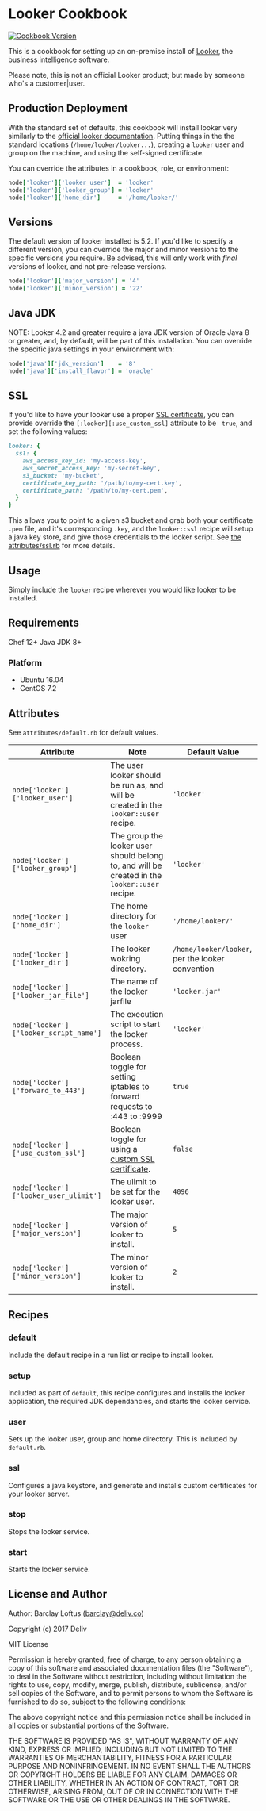 Looker Cookbook
====

[![Cookbook Version](https://img.shields.io/cookbook/v/looker.svg)](https://community.opscode.com/cookbooks/looker)

This is a cookbook for setting up an on-premise install of [Looker](http://looker.com), the business intelligence software. 

Please note, this is not an official Looker product; but made by someone who's a customer|user. 


Production Deployment 
-----

With the standard set of defaults, this cookbook will install looker very similarly to the [official looker documentation](https://docs.looker.com/setup-and-management/on-prem-install). Putting things in the the standard locations (`/home/looker/looker...`),  creating a `looker` user and group on the machine, and using the self-signed certificate. 
 
You can override the attributes in a cookbook, role, or environment:

```ruby
node['looker']['looker_user']  = 'looker'
node['looker']['looker_group'] = 'looker'
node['looker']['home_dir']     = '/home/looker/'
```

Versions
----
The default version of looker installed is 5.2. If you'd like to specify a different version, you can override the major and minor versions to the specific versions you require. Be advised, this will only work with _final_ versions of looker, and not pre-release versions. 

```ruby
node['looker']['major_version'] = '4'
node['looker']['minor_version'] = '22'
```

Java JDK
-----
NOTE: Looker 4.2 and greater require a java JDK version of Oracle Java 8 or greater, and, by default, will be part of this installation. You can override the specific java settings in your environment with:

```ruby
node['java']['jdk_version']    = '8'
node['java']['install_flavor'] = 'oracle'
```

SSL
-----
If you'd like to have your looker use a proper [SSL certificate](https://docs.looker.com/setup-and-management/on-prem-install/ssl-setup), you can provide override the `[:looker][:use_custom_ssl]` attribute to be ` true`, and set the following values: 

```ruby
looker: {
  ssl: {
    aws_access_key_id: 'my-access-key',
    aws_secret_access_key: 'my-secret-key',
    s3_bucket: 'my-bucket',
    certificate_key_path: '/path/to/my-cert.key',
    certificate_path: '/path/to/my-cert.pem',
  }
}
```

This allows you to point to a given s3 bucket and grab both your certificate `.pem` file, and it's corresponding `.key`, and the `looker::ssl` recipe will setup a java key store, and give those credentials to the looker script. See [the attributes/ssl.rb](https://github.com/deliv/looker-cookbook/blob/master/attributes/ssl.rb) for more details. 

Usage
-----

Simply include the `looker` recipe wherever you would like looker to be installed. 


Requirements
-----

Chef 12+
Java JDK 8+

### Platform

* Ubuntu 16.04
* CentOS 7.2

Attributes
-----

See `attributes/default.rb` for default values.

| Attribute  | Note | Default Value |
| ------------- | ------------- | ---------------------------|
| `node['looker']['looker_user']`| The user looker should be run as, and will be created in the `looker::user` recipe. | `'looker'` |
|`node['looker']['looker_group']`| The group the looker user should belong to, and will be created in the `looker::user` recipe. | `'looker'` |
|`node['looker']['home_dir']` | The home directory for the `looker` user | `'/home/looker/'` |
|`node['looker']['looker_dir']` | The looker wokring directory. | `/home/looker/looker`, per the looker convention |
|`node['looker']['looker_jar_file']` | The name of the looker jarfile | `'looker.jar'` |
|`node['looker']['looker_script_name']` |  The execution script to start the looker process. |  `'looker'` |
|`node['looker']['forward_to_443']` | Boolean toggle for setting iptables to forward requests to :443 to :9999 | `true` | 
|`node['looker']['use_custom_ssl']` | Boolean toggle for using a [custom SSL certificate](#ssl). | `false` |
|`node['looker']['looker_user_ulimit']` | The ulimit to be set for the looker user. | `4096` |
|`node['looker']['major_version']` | The major version of looker to install.| `5` |
|`node['looker']['minor_version']` | The minor version of looker to install. | `2` | 


Recipes
-----

### default

Include the default recipe in a run list or recipe to install looker. 

### setup

Included as part of `default`, this recipe configures and installs the looker application, the required JDK dependancies, and starts the looker service. 

### user

Sets up the looker user, group and home directory. This is included by `default.rb`. 

### ssl

Configures a java keystore, and generate and installs custom certificates for your looker server.

### stop

Stops the looker service.

### start

Starts the looker service. 

License and Author
-----
Author: Barclay Loftus (<barclay@deliv.co>)

Copyright (c) 2017 Deliv


MIT License

Permission is hereby granted, free of charge, to any person obtaining a copy
of this software and associated documentation files (the "Software"), to deal
in the Software without restriction, including without limitation the rights
to use, copy, modify, merge, publish, distribute, sublicense, and/or sell
copies of the Software, and to permit persons to whom the Software is
furnished to do so, subject to the following conditions:

The above copyright notice and this permission notice shall be included in all
copies or substantial portions of the Software.

THE SOFTWARE IS PROVIDED "AS IS", WITHOUT WARRANTY OF ANY KIND, EXPRESS OR
IMPLIED, INCLUDING BUT NOT LIMITED TO THE WARRANTIES OF MERCHANTABILITY,
FITNESS FOR A PARTICULAR PURPOSE AND NONINFRINGEMENT. IN NO EVENT SHALL THE
AUTHORS OR COPYRIGHT HOLDERS BE LIABLE FOR ANY CLAIM, DAMAGES OR OTHER
LIABILITY, WHETHER IN AN ACTION OF CONTRACT, TORT OR OTHERWISE, ARISING FROM,
OUT OF OR IN CONNECTION WITH THE SOFTWARE OR THE USE OR OTHER DEALINGS IN THE
SOFTWARE.

